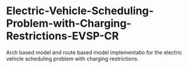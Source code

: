 # Electric-Vehicle-Scheduling-Problem-with-Charging-Restrictions-EVSP-CR
Arch based model and route based model implementatio for the electric vehicle scheduling problem with charging restrictions.
